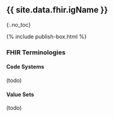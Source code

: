 ## {{ site.data.fhir.igName }}
{:.no_toc}

{% include publish-box.html %}

###  FHIR Terminologies

#### Code Systems

(todo)

#### Value Sets

(todo)

